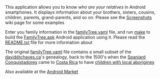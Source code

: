 This application allows you to know _who are your relatives_ in Android smartphones.  It displays information about your brothers, sisters, cousins, children, parents, grand-parents, and so on.  Please see the [Screenshots](Screenshots.md) wiki page for some examples

Enter you family information in the [familyTree.yaml](http://code.google.com/p/android-family-browser/source/browse/trunk/familyTree.yaml) file, and run [make](http://www.gnu.org/software/make/) to build the [FamilyTree.apk](http://code.google.com/p/android-family-browser/downloads/list) Android application using it.  Please read the [README.txt](http://code.google.com/p/android-family-browser/source/browse/trunk/README.txt) file for more information about

The original [familyTree.yaml](http://code.google.com/p/android-family-browser/source/browse/trunk/familyTree.yaml) file contains a small subset of the [david@chaves.ca](http://david.chaves.ca)'s genealogy, back to the 1500's when the [Spaniard Conquistadores](http://en.wikipedia.org/wiki/Conquistador) came to [Costa Rica](http://www.chaves.ca/costa-rica) to have [children with local aborigines](http://translate.google.com/translate?js=n&prev=_t&hl=en&ie=UTF-8&layout=2&eotf=1&sl=es&tl=en&u=http%3A%2F%2Fwvw.nacion.com%2Fln_ee%2FESPECIALES%2Fraices%2Ffamrojas.html)

Also available at the [Android Market](https://market.android.com/details?id=ca.chaves.familyBrowser)